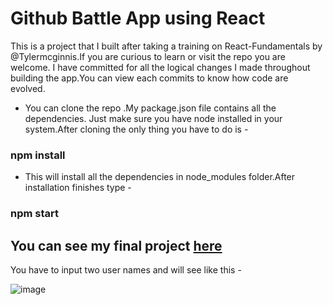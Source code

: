 # Github Battle App using React

This is a project that I built after taking a training on React-Fundamentals by @Tylermcginnis.If you are curious to learn or 
visit the repo you are welcome. I have committed for all the logical changes I made throughout building the app.You can view 
each commits to know how code are evolved.

* You can clone the repo .My package.json file contains all the dependencies. Just make sure you have node installed in your
system.After cloning the only thing you have to do is -

### npm install ###
* This will install all the dependencies in node_modules folder.After installation finishes type -

### npm start ###

## You can see my final project [here](https://my-react-github-battle-p-d6a2e.firebaseapp.com/)

You have to input two user names and will see like this - 


![image](https://user-images.githubusercontent.com/23717861/28655972-cdb5b748-72bc-11e7-9572-1ca1e974ca4a.jpg)


